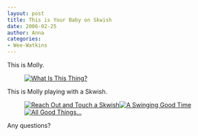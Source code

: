 ```yaml
---
layout: post
title: This is Your Baby on Skwish
date: 2006-02-25
author: Anna
categories:
- Wee-Watkins
---
```


This is Molly.

<figure><a href="http://www.flickr.com/photo.gne?id=104446588"><img class="photo" src="http://static.flickr.com/40/104446588_7dc3609b2a.jpg" alt="What Is This Thing?" border="0"></a> </figure>

This is Molly playing with a Skwish.

<figure><a href="http://www.flickr.com/photo.gne?id=104449484"><img class="photo" src="http://static.flickr.com/38/104449484_a35fff9601.jpg" alt="Reach Out and Touch a Skwish" border="0"></a><a href="http://www.flickr.com/photo.gne?id=104449726"><img class="photo" src="http://static.flickr.com/19/104449726_9032828a18.jpg" alt="A Swinging Good Time" border="0"></a><a href="http://www.flickr.com/photo.gne?id=104449998"><img class="photo" src="http://static.flickr.com/39/104449998_31e1f1e3ce.jpg" alt="All Good Things..." border="0"></a></figure> 

Any questions?